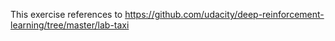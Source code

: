 This exercise references to https://github.com/udacity/deep-reinforcement-learning/tree/master/lab-taxi
